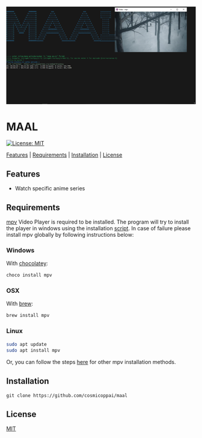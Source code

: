 ![header](./assets/ss.png)

# MAAL

[![License: MIT](https://img.shields.io/badge/License-MIT-yellow.svg)](https://opensource.org/licenses/MIT)

[Features](#features) |
[Requirements](#requirements) |
[Installation](#installation) |
[License](#license)

## Features

- Watch specific anime series

## Requirements

[mpv](https://mpv.io) Video Player is required to be installed. The program will try to install the player in windows using the installation [script](./scripts/updater.ps1). In case of failure please install mpv globally by following instructions below:

### Windows

With [chocolatey](https://chocolatey.org/):

```bash
choco install mpv
```

### OSX

With [brew](https://brew.sh/):

```bash
brew install mpv
```

### Linux

```bash
sudo apt update
sudo apt install mpv
```

Or, you can follow the steps [here](https://mpv.io/installation/) for other mpv installation methods.

## Installation

```
git clone https://github.com/cosmicoppai/maal
```

## License

[MIT](http://g14n.info/mit-license)
